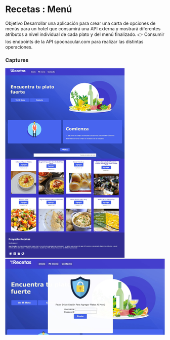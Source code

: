 # Recetas : Menú

Objetivo
Desarrollar una aplicación para crear una carta de opciones de menús para un hotel que consumirá una
API externa y mostrará diferentes atributos a nivel individual de cada plato y del menú finalizado.
👉 Consumir los endpoints de la  API spoonacular.com  para realizar las distintas operaciones.
### Captures



  <img height="600" src="https://raw.githubusercontent.com/JeanOviedo/Recetax/9974328c04d5284e6f4b2495d8c00701c33a3ce1/src/Icos/caotura1.png" />
 <img ="350" src="https://raw.githubusercontent.com/JeanOviedo/Recetax/9974328c04d5284e6f4b2495d8c00701c33a3ce1/src/Icos/captura2.jpg" />

